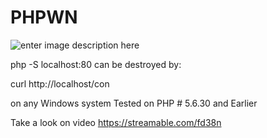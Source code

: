 # PHPWN

![enter image description here](http://oi64.tinypic.com/2w4wxug.jpg)

php -S localhost:80
can be destroyed by:

curl http://localhost/con

 on any Windows system
Tested on PHP # 5.6.30 and Earlier


Take a look on video
https://streamable.com/fd38n

